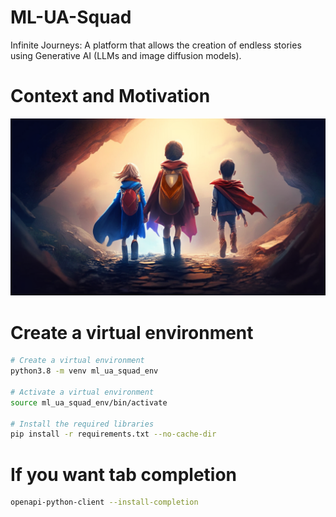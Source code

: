 # ML-UA-Squad

Infinite Journeys: A platform that allows the creation of endless stories using Generative AI (LLMs and image diffusion models).

# Context and Motivation

![img](figures/presentation_cover_1024_576.png)

# Create a virtual environment

```bash
# Create a virtual environment
python3.8 -m venv ml_ua_squad_env

# Activate a virtual environment
source ml_ua_squad_env/bin/activate

# Install the required libraries
pip install -r requirements.txt --no-cache-dir
```

# If you want tab completion

```bash
openapi-python-client --install-completion
```

